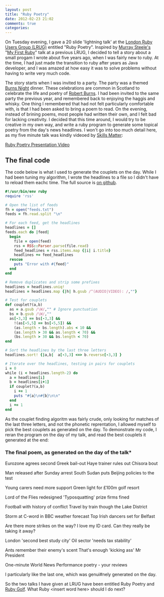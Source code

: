 ```yaml
---
layout: post
title: "Ruby Poetry"
date: 2012-02-23 21:02
comments: true
categories: 
---
```


On Tuesday evening, I gave a 20 slide 'lightning talk' at the <a href='http://lrug.org'>London Ruby Users Group (LRUG)</a> entitled "Ruby Poetry".  Inspired by <a href='http://twitter.com/hlame'>Murray Steele's</a> "<a href='http://skillsmatter.com/podcast/ajax-ria/my-first-ruby'>My First Ruby</a>" talk at a previous LRUG, I decided to tell a story about a small progam I wrote about five years ago, when I was fairly new to ruby.  At the time, I had just made the transition to ruby after years as Java developer, and I was amazed at how easy it was to solve problems without having to write very much code.

The story starts when I was invited to a party.  The party was a themed <a href='http://en.wikipedia.org/wiki/Burns_supper'>Burns Night</a> dinner.  These celebrations are common in Scotland to celebrate the life and poetry of <a href='http://en.wikipedia.org/wiki/Robert_Burns'>Robert Burns</a>.  I had been invited to the same party the previous year, and remembered back to enjoying the haggis and whisky.  One thing I remembered that had not felt particularly comfortable with, is that I had been asked to bring a poem to read.  On the evening, instead of brining poems, most people had written their own, and I felt bad for lacking creativity.  I decided that this time around, I would try to be creative in my own way, and write a ruby program to generate some topical poetry from the day's news headlines.  I won't go into too much detail here, as my five minute talk  was kindly videoed by <a href='http://skillsmatter.com'>Skills Matter</a>:

<a href='http://skillsmatter.com/podcast/home/lrug-custom-documentation-generators'>Ruby Poetry Presentation Video</a>

## The final code
The code below is what I used to generate the couplets on the day.  While I had been tuning my algorithm, I wrote the headlines to a file so I didn't have to reload them eachc time. The full source is <a href='https://github.com/andrewmcdonough/ruby-poetry'>on github</a>.

``` ruby generate_topical_rhyming_couplets
#!/usr/bin/env ruby
require 'rss'

# Open the list of feeds
fh = open("feeds.txt")
feeds = fh.read.split "\n"

# For each feed, get the headlines
headlines = []
feeds.each do |feed|
  begin
    file = open(feed)
    rss = RSS::Parser.parse(file.read)
    feed_headlines = rss.items.map {|i| i.title}
    headlines += feed_headlines
  rescue
    puts "Error with #{feed}"
  end
end

# Remove duplicates and strip some prefixes
headlines = headlines.uniq!
headlines = headlines.map {|h| h.gsub /^(AUDIO|VIDEO): /,""}

# Test for couplets
def couplet?(a,b)
  as = a.gsub /\W/,"" # Ignore punctuation
  bs = b.gsub /\W/,""
  as[-3,3] == bs[-3,3] &&
    !(as[-5,5] == bs[-5,5]) &&
    (as.length - bs.length).abs < 10 &&
    (as.length > 30 && as.length < 70) &&
    (bs.length > 30 && bs.length < 70)
end

# Sort the headlines by the last three letters
headlines.sort! {|a,b|  a[-3,3] <=> b.reverse[-3,3] }

# Iterate over the headlines, testing in pairs for couplets
i = 0
while (i < headlines.length-2) do
  a = headlines[i]
  b = headlines[i+1]
  if couplet?(a,b)
    i += 1
    puts "#{a}\n#{b}\n\n"
  end
  i += 1
end

```

As the couplet finding algoritm was fairly crude, only looking for matches of the last three letters, and not the phonetic reprentation, I allowed myself to pick the best couplets as generated on the day.  To demonstrate my code, I reran the program on the day of my talk, and read the best couplets it generated at the end:

### The final poem, as generated on the day of the talk*
<div class='paper'>Eurozone agrees second Greek bail-out
Haye trainer rules out Chisora bout

Man released after Sunday arrest
South Sudan puts Beijing policies to the test

Young carers need more support
Green light for £100m golf resort

Lord of the Flies redesigned
'Typosquatting' prize firms fined

Football with history of conflict
Travel by train though the Lake District

Storm at C-word in BBC weather forecast
Top Irish dancers set for Belfast

Are there more strikes on the way?
I love my ID card. Can they really be taking it away?

London 'second best study city'
Oil sector 'needs tax stability'

Ants remember their enemy's scent
That's enough 'kicking ass' Mr President

One-minute World News
Performance poetry - your reviews
</div>

I particularly like the last one, which was genui#nely generated on the day.

So the two talks I have given at LRUG have been entitled Ruby Poetry and <a href="rubygolf-presentation.heroku.com">Ruby Golf</a>.  What Ruby &lt;insert word here&gt; should I do next?
